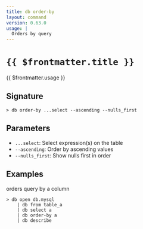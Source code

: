 ```yaml
---
title: db order-by
layout: command
version: 0.63.0
usage: |
  Orders by query
---
```


# `{{ $frontmatter.title }}`

<div style='white-space: pre-wrap;'>{{ $frontmatter.usage }}</div>

## Signature

```> db order-by ...select --ascending --nulls_first```

## Parameters

 -  `...select`: Select expression(s) on the table
 -  `--ascending`: Order by ascending values
 -  `--nulls_first`: Show nulls first in order

## Examples

orders query by a column
```shell
> db open db.mysql
    | db from table_a
    | db select a
    | db order-by a
    | db describe
```
